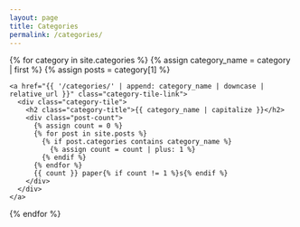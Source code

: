 ```yaml
---
layout: page
title: Categories
permalink: /categories/
---
```


<div class="categories-grid">
  {% for category in site.categories %}
    {% assign category_name = category | first %}
    {% assign posts = category[1] %}
    
    <a href="{{ '/categories/' | append: category_name | downcase | relative_url }}" class="category-tile-link">
      <div class="category-tile">
        <h2 class="category-title">{{ category_name | capitalize }}</h2>
        <div class="post-count">
          {% assign count = 0 %}
          {% for post in site.posts %}
            {% if post.categories contains category_name %}
              {% assign count = count | plus: 1 %}
            {% endif %}
          {% endfor %}
          {{ count }} paper{% if count != 1 %}s{% endif %}
        </div>
      </div>
    </a>
  {% endfor %}
</div>
